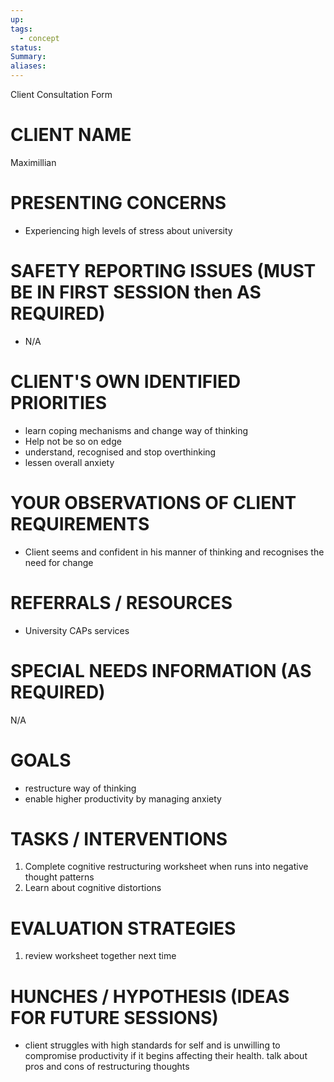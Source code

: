 ```yaml
---
up: 
tags:
  - concept
status: 
Summary:
aliases:
---
```

Client Consultation Form

# CLIENT NAME
Maximillian

# PRESENTING CONCERNS
- Experiencing high levels of stress about university

# SAFETY REPORTING ISSUES (MUST BE IN FIRST SESSION then AS REQUIRED)
- N/A

# CLIENT'S OWN IDENTIFIED PRIORITIES
- learn coping mechanisms and change way of thinking
- Help not be so on edge
- understand, recognised and stop overthinking
- lessen overall anxiety

# YOUR OBSERVATIONS OF CLIENT REQUIREMENTS
- Client seems and confident in his manner of thinking and recognises the need for change

# REFERRALS / RESOURCES
- University CAPs services

# SPECIAL NEEDS INFORMATION (AS REQUIRED)
N/A

# GOALS
- restructure way of thinking
- enable higher productivity by managing anxiety

# TASKS / INTERVENTIONS
1. Complete cognitive restructuring worksheet when runs into negative thought patterns
2. Learn about cognitive distortions

# EVALUATION STRATEGIES
1. review worksheet together next time

# HUNCHES / HYPOTHESIS (IDEAS FOR FUTURE SESSIONS)
- client struggles with high standards for self and is unwilling to compromise productivity if it begins affecting their health. talk about pros and cons of restructuring thoughts
